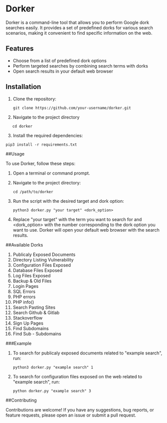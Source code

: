 # Dorker

Dorker is a command-line tool that allows you to perform Google dork searches easily. It provides a set of predefined dorks for various search scenarios, making it convenient to find specific information on the web.

## Features

- Choose from a list of predefined dork options
- Perform targeted searches by combining search terms with dorks
- Open search results in your default web browser

## Installation

1. Clone the repository:

   ```shell
   git clone https://github.com/your-username/dorker.git
   ```
2. Navigate to the project directory

  ```shell
     cd dorker
  ```
3. Install the required dependencies:

  ```shell
  pip3 install -r requirements.txt
  ```
  
  ##Usage
  
To use Dorker, follow these steps:
  1. Open a terminal or command prompt.
  2. Navigate to the project directory:
   
      ```shell
      cd /path/to/dorker
      ```
3. Run the script with the desired target and dork option:

    ```shell
    python3 dorker.py "your target" <dork_option>
    ```
4. Replace "your target" with the term you want to search for and <dork_option> with the number corresponding to the dork option you want to use.
   Dorker will open your default web browser with the search results.

##Available Dorks 

1. Publicaly Exposed Documents
2. Directory Listing Vulnerability
3. Configuration Files Exposed
4. Database Files Exposed
5. Log Files Exposed
6. Backup & Old Files
7. Login Pages
8. SQL Errors
9. PHP errors
10. PHP info()
11. Search Pasting Sites
12. Search Github & Gitlab
13. Stackoverflow
14. Sign Up Pages
15. Find Subdomains
16. Find Sub - Subdomains

###Example

1. To search for publicaly exposed documents related to "example search", run:

    ```shell
    python3 dorker.py "example search" 1

    ```
  
2. To search for configuration files exposed on the web related to "example search", run:
    ```shell
    python dorker.py "example search" 3
    
    ```

##Contributing

Contributions are welcome! If you have any suggestions, bug reports, or feature requests, please open an issue or submit a pull request.

